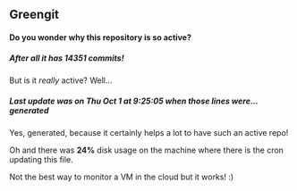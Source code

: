 ## Greengit

#### Do you wonder why this repository is so active?

##### After all it has 14351 commits!

But is it *really* active? Well...

##### Last update was on Thu Oct 1 at 9:25:05 when those lines were... generated

Yes, generated, because it certainly helps a lot to have such an active repo!

Oh and there was **24%** disk usage on the machine
where there is the cron updating this file.

Not the best way to monitor a VM in the cloud but it works! :)
